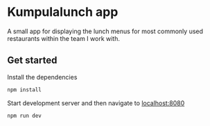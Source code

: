 # Kumpulalunch app

A small app for displaying the lunch menus for most commonly used restaurants within the team I work with.

## Get started

Install the dependencies

```bash
npm install
```

Start development server and then navigate to [localhost:8080](http://localhost:8080)

```bash
npm run dev
```
